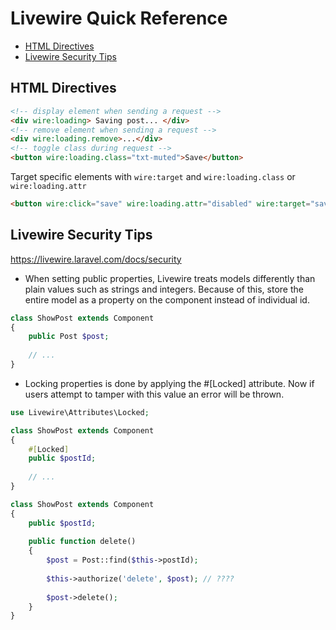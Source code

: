 # Livewire Quick Reference

- [HTML Directives](#html-directives)
- [Livewire Security Tips](#livewire-security-tips)



## HTML Directives

```html
<!-- display element when sending a request -->
<div wire:loading> Saving post... </div>
<!-- remove element when sending a request -->
<div wire:loading.remove>...</div>
<!-- toggle class during request -->
<button wire:loading.class="txt-muted">Save</button>
```

Target specific elements with `wire:target` and `wire:loading.class` or `wire:loading.attr`

```html
<button wire:click="save" wire:loading.attr="disabled" wire:target="save">Save</button>
```

## Livewire Security Tips

https://livewire.laravel.com/docs/security


- When setting public properties, Livewire treats models differently than plain values such as
  strings and integers. Because of this, store the entire model as a property on the component
  instead of individual id.

```php
class ShowPost extends Component
{
    public Post $post;
 
    // ...
}
```

- Locking properties is done by applying the #[Locked] attribute. Now if users attempt to tamper
  with this value an error will be thrown.

```php
use Livewire\Attributes\Locked;

class ShowPost extends Component
{
    #[Locked]
    public $postId;
 
    // ...
}
```



```php
class ShowPost extends Component
{
    public $postId;
 
    public function delete()
    {
        $post = Post::find($this->postId);
 
        $this->authorize('delete', $post); // ????
 
        $post->delete();
    }
}
```